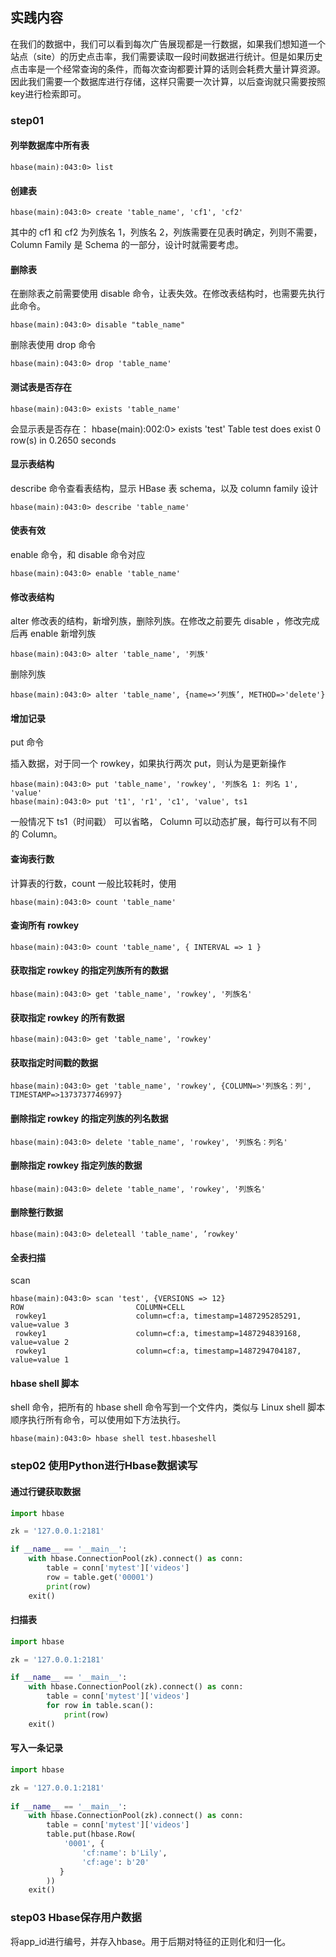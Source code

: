 ## 实践内容

在我们的数据中，我们可以看到每次广告展现都是一行数据，如果我们想知道一个站点（site）的历史点击率，我们需要读取一段时间数据进行统计。但是如果历史点击率是一个经常查询的条件，而每次查询都要计算的话则会耗费大量计算资源。因此我们需要一个数据库进行存储，这样只需要一次计算，以后查询就只需要按照key进行检索即可。

### step01

#### 列举数据库中所有表
```console
hbase(main):043:0> list
```

#### 创建表
```console
hbase(main):043:0> create 'table_name', 'cf1', 'cf2'
```
其中的 cf1 和 cf2 为列族名 1，列族名 2，列族需要在见表时确定，列则不需要， Column Family 是 Schema 的一部分，设计时就需要考虑。

#### 删除表
在删除表之前需要使用 disable 命令，让表失效。在修改表结构时，也需要先执行此命令。
```console
hbase(main):043:0> disable "table_name"
```
删除表使用 drop 命令
```console
hbase(main):043:0> drop 'table_name'
```

#### 测试表是否存在
```console
hbase(main):043:0> exists 'table_name'
```
会显示表是否存在：
hbase(main):002:0> exists 'test'
Table test does exist
0 row(s) in 0.2650 seconds
#### 显示表结构
describe 命令查看表结构，显示 HBase 表 schema，以及 column family 设计
```console
hbase(main):043:0> describe 'table_name'
```
#### 使表有效
enable 命令，和 disable 命令对应
```console
hbase(main):043:0> enable 'table_name'
```
#### 修改表结构
alter 修改表的结构，新增列族，删除列族。在修改之前要先 disable ，修改完成后再 enable
新增列族
```console
hbase(main):043:0> alter 'table_name', '列族'
```
删除列族
```console
hbase(main):043:0> alter 'table_name', {name=>‘列族’, METHOD=>'delete'}
```

#### 增加记录
put 命令

插入数据，对于同一个 rowkey，如果执行两次 put，则认为是更新操作
```console
hbase(main):043:0> put 'table_name', 'rowkey', '列族名 1: 列名 1', 'value'
hbase(main):043:0> put 't1', 'r1', 'c1', 'value', ts1 
```
一般情况下 ts1（时间戳） 可以省略， Column 可以动态扩展，每行可以有不同的 Column。
#### 查询表行数
计算表的行数，count 一般比较耗时，使用
```console
hbase(main):043:0> count 'table_name'
```
#### 查询所有 rowkey
```console
hbase(main):043:0> count 'table_name', { INTERVAL => 1 }
```
#### 获取指定 rowkey 的指定列族所有的数据
```console
hbase(main):043:0> get 'table_name', 'rowkey', '列族名'
```
#### 获取指定 rowkey 的所有数据
```console
hbase(main):043:0> get 'table_name', 'rowkey'
```
#### 获取指定时间戳的数据
```console
hbase(main):043:0> get 'table_name', 'rowkey', {COLUMN=>'列族名：列', TIMESTAMP=>1373737746997}
```
#### 删除指定 rowkey 的指定列族的列名数据
```console
hbase(main):043:0> delete 'table_name', 'rowkey', '列族名：列名'
```
#### 删除指定 rowkey 指定列族的数据
```console
hbase(main):043:0> delete 'table_name', 'rowkey', '列族名'
```
#### 删除整行数据
```console
hbase(main):043:0> deleteall 'table_name', ’rowkey'
```
#### 全表扫描
scan
```console
hbase(main):043:0> scan 'test', {VERSIONS => 12}
ROW                         COLUMN+CELL
 rowkey1                    column=cf:a, timestamp=1487295285291, value=value 3
 rowkey1                    column=cf:a, timestamp=1487294839168, value=value 2
 rowkey1                    column=cf:a, timestamp=1487294704187, value=value 1
```
#### hbase shell 脚本
shell 命令，把所有的 hbase shell 命令写到一个文件内，类似与 Linux shell 脚本顺序执行所有命令，可以使用如下方法执行。
```console
hbase(main):043:0> hbase shell test.hbaseshell
```

### step02 使用Python进行Hbase数据读写
#### 通过行键获取数据
```python
import hbase  

zk = '127.0.0.1:2181'  

if __name__ == '__main__':  
    with hbase.ConnectionPool(zk).connect() as conn:  
        table = conn['mytest']['videos']  
        row = table.get('00001')  
        print(row)  
    exit() 
```

#### 扫描表
```python
import hbase  

zk = '127.0.0.1:2181'

if __name__ == '__main__':  
    with hbase.ConnectionPool(zk).connect() as conn:  
        table = conn['mytest']['videos']  
        for row in table.scan():  
            print(row)  
    exit()
```

#### 写入一条记录
```python
import hbase  

zk = '127.0.0.1:2181' 
  
if __name__ == '__main__':  
    with hbase.ConnectionPool(zk).connect() as conn:  
        table = conn['mytest']['videos']  
        table.put(hbase.Row(  
            '0001', {  
                'cf:name': b'Lily',  
                'cf:age': b'20'  
           }  
        ))
    exit()
```

### step03 Hbase保存用户数据
将app_id进行编号，并存入hbase。用于后期对特征的正则化和归一化。